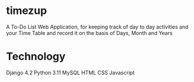 # timezup
A To-Do List Web Application, for keeping track of day to day activities and your Time Table and record it on the basis of Days, Month and Years
# Technology
Django 4.2
Python 3.11
MySQL
HTML
CSS
Javascript

